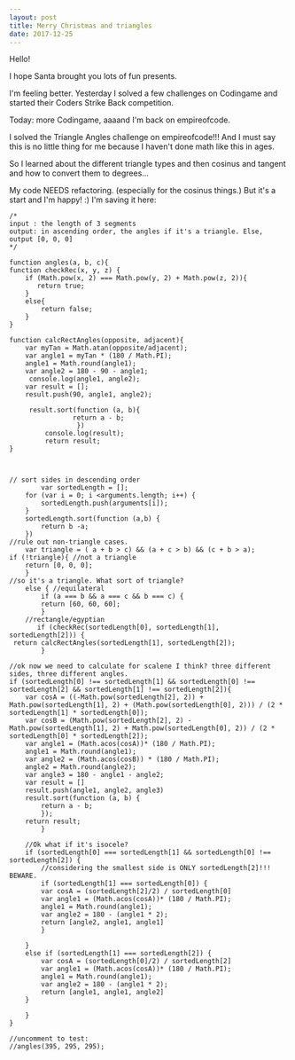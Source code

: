 ```yaml
---
layout: post
title: Merry Christmas and triangles
date: 2017-12-25
---
```

Hello!

I hope Santa brought you lots of fun presents.

I'm feeling better. Yesterday I solved a few challenges on Codingame and started their Coders Strike Back competition.

Today: more Codingame, aaaand I'm back on empireofcode.

I solved the Triangle Angles challenge on empireofcode!!! And I must say this is no little thing for me because I haven't done math like this in ages. 

So I learned about the different triangle types and then cosinus and tangent and how to convert them to degrees...

My code NEEDS refactoring. (especially for the cosinus things.) But it's a start and I'm happy! :)
I'm saving it here:

    /*
    input : the length of 3 segments
    output: in ascending order, the angles if it's a triangle. Else, output [0, 0, 0]
    */

    function angles(a, b, c){
	function checkRec(x, y, z) {
		if (Math.pow(x, 2) === Math.pow(y, 2) + Math.pow(z, 2)){
		   return true;
		}
		else{
			return false;
		}
	}
	
	function calcRectAngles(opposite, adjacent){
     	var myTan = Math.atan(opposite/adjacent);
        var angle1 = myTan * (180 / Math.PI);
        angle1 = Math.round(angle1);
        var angle2 = 180 - 90 - angle1;
		 console.log(angle1, angle2);
        var result = [];
        result.push(90, angle1, angle2);
        
         result.sort(function (a, b){
                    return a - b;
                     })
             console.log(result);
             return result;
	}

	
	
	// sort sides in descending order
    		var sortedLength = [];
		for (var i = 0; i <arguments.length; i++) {
			sortedLength.push(arguments[i]);
		}
		sortedLength.sort(function (a,b) {
			return b -a;
		})
	//rule out non-triangle cases.
    	var triangle = ( a + b > c) && (a + c > b) && (c + b > a);    
	if (!triangle){ //not a triangle		
		return [0, 0, 0];
		}
	//so it's a triangle. What sort of triangle?
    	else { //equilateral
            if (a === b && a === c && b === c) {            
            return [60, 60, 60];
            }
		//rectangle/egyptian
           if (checkRec(sortedLength[0], sortedLength[1], sortedLength[2])) {
  	 return calcRectAngles(sortedLength[1], sortedLength[2]);
			}
			
	//ok now we need to calculate for scalene I think? three different sides, three different angles.		
	if (sortedLength[0] !== sortedLength[1] && sortedLength[0] !== sortedLength[2] && sortedLength[1] !== sortedLength[2]){
		var cosA = ((-Math.pow(sortedLength[2], 2)) + Math.pow(sortedLength[1], 2) + (Math.pow(sortedLength[0], 2))) / (2 * sortedLength[1] * sortedLength[0]);
		var cosB = (Math.pow(sortedLength[2], 2) - Math.pow(sortedLength[1], 2) + Math.pow(sortedLength[0], 2)) / (2 * sortedLength[0] * sortedLength[2]);
		var angle1 = (Math.acos(cosA))* (180 / Math.PI);
		angle1 = Math.round(angle1);
		var angle2 = (Math.acos(cosB)) * (180 / Math.PI);
		angle2 = Math.round(angle2);
		var angle3 = 180 - angle1 - angle2;
		var result = []
		result.push(angle1, angle2, angle3)
		result.sort(function (a, b) {
			return a - b;
			});
		return result;
			}
			
		//Ok what if it's isocele?
		if (sortedLength[0] === sortedLength[1] && sortedLength[0] !== sortedLength[2]) {
			//considering the smallest side is ONLY sortedLength[2]!!! BEWARE.
			if (sortedLength[1] === sortedLength[0]) {
			var cosA = (sortedLength[2]/2) / sortedLength[0]
			var angle1 = (Math.acos(cosA))* (180 / Math.PI);
			angle1 = Math.round(angle1);
			var angle2 = 180 - (angle1 * 2);
			return [angle2, angle1, angle1]
			}

		}
		else if (sortedLength[1] === sortedLength[2]) {
			var cosA = (sortedLength[0]/2) / sortedLength[2]
			var angle1 = (Math.acos(cosA))* (180 / Math.PI);
			angle1 = Math.round(angle1);
			var angle2 = 180 - (angle1 * 2);
			return [angle1, angle1, angle2]
		}
			
	    }
	}

    //uncomment to test:
    //angles(395, 295, 295);

